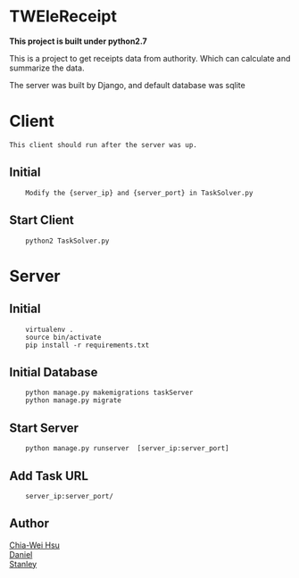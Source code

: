 
TWEleReceipt
===================================


**This project is built under python2.7**

This is a project to get receipts data from authority.
Which can calculate and summarize the data.

The server was built by Django, and default database was sqlite

# Client
	This client should run after the server was up.

Initial
-----------------------------------
        Modify the {server_ip} and {server_port} in TaskSolver.py

Start Client
-----------------------------------
        python2 TaskSolver.py


# Server

Initial
-----------------------------------
		virtualenv .
		source bin/activate
		pip install -r requirements.txt

Initial Database
-----------------------------------
		python manage.py makemigrations taskServer
		python manage.py migrate

Start Server
-----------------------------------
		python manage.py runserver  [server_ip:server_port]


Add Task  URL
-----------------------------------
        server_ip:server_port/

Author
-----------------------------------
[Chia-Wei Hsu](https://github.com/hsucw)<br />
[Daniel](https://github.com/daniel0076)<br />
[Stanley](https://github.com/stanley17112000)<br />
